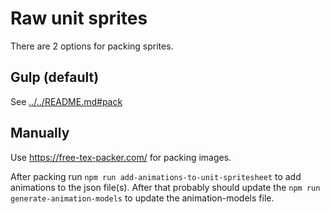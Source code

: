 # Raw unit sprites

There are 2 options for packing sprites.

## Gulp (default)

See [../../README.md#pack](../../README.md#pack)

## Manually

Use https://free-tex-packer.com/ for packing images.

After packing run `npm run add-animations-to-unit-spritesheet` to add animations to the json file(s).
After that probably should update the `npm run generate-animation-models` to update the animation-models file.
